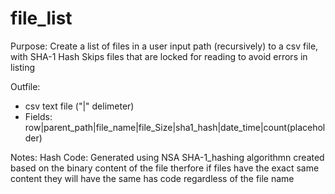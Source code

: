 # file_list
Purpose:  Create a list of files in a user input path (recursively) to a csv file, with SHA-1 Hash
          Skips files that are locked for reading to avoid errors in listing          

Outfile:
   - csv text file ("|" delimeter) 
  - Fields:   row|parent_path|file_name|file_Size|sha1_hash|date_time|count(placeholder)   

Notes:
     Hash Code:  Generated using NSA SHA-1_hashing algorithmn created based on the binary content of the file
                 therfore if files have the exact same content they will have the same has code regardless of the file name
